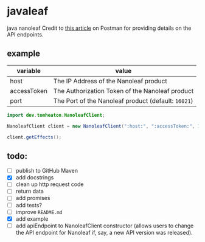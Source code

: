 # javaleaf

java nanoleaf
Credit to [this article](https://documenter.getpostman.com/view/1559645/RW1gEcCH) on Postman for providing details on the API endpoints.


## example

| variable | value |
| --- | --- |
| host | The IP Address of the Nanoleaf product |
| accessToken | The Authorization Token of the Nanoleaf product |
| port | The Port of the Nanoleaf product (default: `16021`) |

```java
import dev.tomheaton.NanoleafClient;

NanoleafClient client = new NanoleafClient(":host:", ":accessToken:", 16021);

client.getEffects();
```


## todo:

- [ ] publish to GitHub Maven
- [x] add docstrings
- [ ] clean up http request code
- [ ] return data
- [ ] add promises
- [ ] add tests?
- [ ] improve `README.md`
- [x] add example
- [ ] add apiEndpoint to NanoleafClient constructor (allows users to change the API endpoint for Nanoleaf if, say, a new API version was released). 